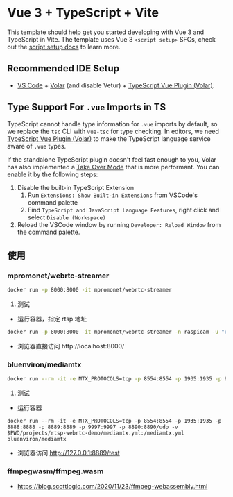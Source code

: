 # Vue 3 + TypeScript + Vite

This template should help get you started developing with Vue 3 and TypeScript in Vite. The template uses Vue 3 `<script setup>` SFCs, check out the [script setup docs](https://v3.vuejs.org/api/sfc-script-setup.html#sfc-script-setup) to learn more.

## Recommended IDE Setup

- [VS Code](https://code.visualstudio.com/) + [Volar](https://marketplace.visualstudio.com/items?itemName=Vue.volar) (and disable Vetur) + [TypeScript Vue Plugin (Volar)](https://marketplace.visualstudio.com/items?itemName=Vue.vscode-typescript-vue-plugin).

## Type Support For `.vue` Imports in TS

TypeScript cannot handle type information for `.vue` imports by default, so we replace the `tsc` CLI with `vue-tsc` for type checking. In editors, we need [TypeScript Vue Plugin (Volar)](https://marketplace.visualstudio.com/items?itemName=Vue.vscode-typescript-vue-plugin) to make the TypeScript language service aware of `.vue` types.

If the standalone TypeScript plugin doesn't feel fast enough to you, Volar has also implemented a [Take Over Mode](https://github.com/johnsoncodehk/volar/discussions/471#discussioncomment-1361669) that is more performant. You can enable it by the following steps:

1. Disable the built-in TypeScript Extension
   1. Run `Extensions: Show Built-in Extensions` from VSCode's command palette
   2. Find `TypeScript and JavaScript Language Features`, right click and select `Disable (Workspace)`
2. Reload the VSCode window by running `Developer: Reload Window` from the command palette.


## 使用

### mpromonet/webrtc-streamer

```bash
docker run -p 8000:8000 -it mpromonet/webrtc-streamer
```

1. 测试

- 运行容器，指定 rtsp 地址
```bash
docker run -p 8000:8000 -it mpromonet/webrtc-streamer -n raspicam -u "rtsp://admin:zhengfawei123@183.245.217.45:37654/cam/realmonitor?channel=1&subtype=0"
```

- 浏览器直接访问 http://localhost:8000/


### bluenviron/mediamtx

```bash
docker run --rm -it -e MTX_PROTOCOLS=tcp -p 8554:8554 -p 1935:1935 -p 8888:8888 -p 8889:8889 -p 9997:9997 -p 8890:8890/udp -v $PWD/projects/rtsp-webrtc-demo/mediamtx.yml:/mediamtx.yml bluenviron/mediamtx
```

1. 测试

- 运行容器

```
docker run --rm -it -e MTX_PROTOCOLS=tcp -p 8554:8554 -p 1935:1935 -p 8888:8888 -p 8889:8889 -p 9997:9997 -p 8890:8890/udp -v $PWD/projects/rtsp-webrtc-demo/mediamtx.yml:/mediamtx.yml bluenviron/mediamtx
```

- 浏览器访问 http://127.0.0.1:8889/test

### ffmpegwasm/ffmpeg.wasm

- https://blog.scottlogic.com/2020/11/23/ffmpeg-webassembly.html
